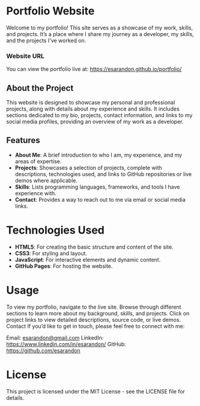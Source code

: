 # Portfolio Website
Welcome to my portfolio! This site serves as a showcase of my work, skills, and projects. It’s a place where I share my journey as a developer, my skills, and the projects I've worked on.

### Website URL
You can view the portfolio live at: https://esarandon.github.io/portfolio/

## About the Project
This website is designed to showcase my personal and professional projects, along with details about my experience and skills. It includes sections dedicated to my bio, projects, contact information, and links to my social media profiles, providing an overview of my work as a developer.

## Features
- **About Me**: A brief introduction to who I am, my experience, and my areas of expertise.
- **Projects**: Showcases a selection of projects, complete with descriptions, technologies used, and links to GitHub repositories or live demos where applicable.
- **Skills**: Lists programming languages, frameworks, and tools I have experience with.
- **Contact**: Provides a way to reach out to me via email or social media links.

# Technologies Used
- **HTML5**: For creating the basic structure and content of the site.
- **CSS3**: For styling and layout.
- **JavaScript**: For interactive elements and dynamic content.
- **GitHub Pages**: For hosting the website.

# Usage
To view my portfolio, navigate to the live site.
Browse through different sections to learn more about my background, skills, and projects.
Click on project links to view detailed descriptions, source code, or live demos.
Contact
If you’d like to get in touch, please feel free to connect with me:

Email: esarandon@gmail.com
LinkedIn: https://www.linkedin.com/in/esarandon/
GitHub: https://github.com/esarandon

# License
This project is licensed under the MIT License - see the LICENSE file for details.
